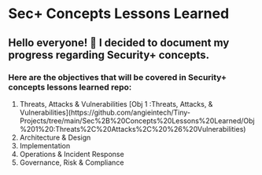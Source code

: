 <h1>Sec+ Concepts Lessons Learned</h1>

<h2>Hello everyone! 👋 I decided to document my progress regarding Security+ concepts. </h2>
<h3>Here are the objectives that will be covered in Security+ concepts lessons learned repo: </h3>

<ol>
  <li>Threats, Attacks & Vulnerabilities [Obj 1 :Threats, Attacks, & Vulnerabilities](https://github.com/angieintech/Tiny-Projects/tree/main/Sec%2B%20Concepts%20Lessons%20Learned/Obj%201%20:Threats%2C%20Attacks%2C%20%26%20Vulnerabilities) </li>
  <li>Architecture & Design</li>
  <li>Implementation</li>
  <li>Operations & Incident Response</li>
  <li>Governance, Risk & Compliance</li>
</ol>
